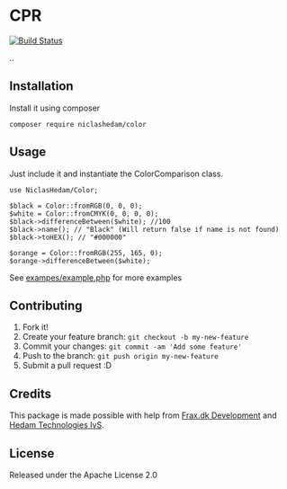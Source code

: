 # CPR
[![Build Status](https://travis-ci.org/NiclasHedam/color.svg?branch=master)](https://travis-ci.org/NiclasHedam/color)

..

## Installation

Install it using composer

`composer require niclashedam/color`

## Usage

Just include it and instantiate the ColorComparison class.


```
use NiclasHedam/Color;

$black = Color::fromRGB(0, 0, 0);
$white = Color::fromCMYK(0, 0, 0, 0);
$black->differenceBetween($white); //100
$black->name(); // "Black" (Will return false if name is not found)
$black->toHEX(); // "#000000"

$orange = Color::fromRGB(255, 165, 0);
$orange->differenceBetween($white);

```

See [exampes/example.php](examples/example.php) for more examples

## Contributing

1. Fork it!
2. Create your feature branch: `git checkout -b my-new-feature`
3. Commit your changes: `git commit -am 'Add some feature'`
4. Push to the branch: `git push origin my-new-feature`
5. Submit a pull request :D

## Credits

This package is made possible with help from [Frax.dk Development](https://frax.dk) and [Hedam Technologies IvS](https://hedam.org).

## License

Released under the Apache License 2.0
